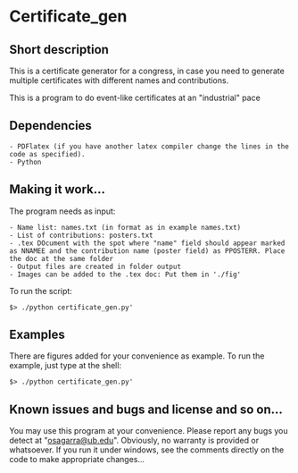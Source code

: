 Certificate_gen
===============

## Short description

This is a certificate generator for a congress, in case you need to generate multiple certificates with different names and contributions.

This is a program to do event-like certificates at an "industrial" pace

## Dependencies

	- PDFlatex (if you have another latex compiler change the lines in the code as specified).
	- Python


## Making it work...

The program needs as input:
	
	- Name list: names.txt (in format as in example names.txt)
	- List of contributions: posters.txt
	- .tex DOcument with the spot where "name" field should appear marked as NNAMEE and the contribution name (poster field) as PPOSTERR. Place the doc at the same folder
	- Output files are created in folder output	
	- Images can be added to the .tex doc: Put them in './fig'

To run the script: 

```
$> ./python certificate_gen.py'
```


## Examples

There are figures added for your convenience as example. To run the example, just type at the shell: 

```
$> ./python certificate_gen.py'
```

## Known issues and bugs and license and so on...

You may use this program at your convenience. Please report any bugs you detect at "osagarra@ub.edu". Obviously, no warranty is provided or whatsoever.
If you run it under windows, see the comments directly on the code to make appropriate changes...

